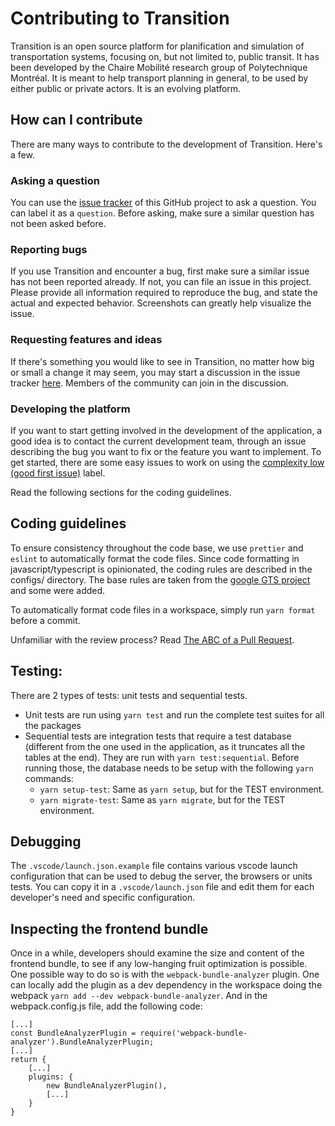 # Contributing to Transition

Transition is an open source platform for planification and simulation of transportation systems, focusing on, but not limited to, public transit. It has been developed by the Chaire Mobilité research group of Polytechnique Montréal. It is meant to help transport planning in general, to be used by either public or private actors. It is an evolving platform.

## How can I contribute

There are many ways to contribute to the development of Transition. Here's a few.

### Asking a question

You can use the [issue tracker](https://github.com/chairemobilite/transition/issues) of this GitHub project to ask a question. You can label it as a `question`. Before asking, make sure a similar question has not been asked before.

### Reporting bugs

If you use Transition and encounter a bug, first make sure a similar issue has not been reported already. If not, you can file an issue in this project. Please provide all information required to reproduce the bug, and state the actual and expected behavior. Screenshots can greatly help visualize the issue.

### Requesting features and ideas

If there's something you would like to see in Transition, no matter how big or small a change it may seem, you may start a discussion in the issue tracker [here](https://github.com/chairemobilite/transition/issues). Members of the community can join in the discussion.

### Developing the platform

If you want to start getting involved in the development of the application, a good idea is to contact the current development team, through an issue describing the bug you want to fix or the feature you want to implement. To get started, there are some easy issues to work on using the [complexity low (good first issue)](https://github.com/chairemobilite/transition/labels/complexity%20low%20%28good%20first%20issue%29) label.

Read the following sections for the coding guidelines.

## Coding guidelines

To ensure consistency throughout the code base, we use `prettier` and `eslint` to automatically format the code files. Since code formatting in javascript/typescript is opinionated, the coding rules are described in the configs/ directory. The base rules are taken from the [google GTS project](https://github.com/google/gts) and some were added.

To automatically format code files in a workspace, simply run `yarn format` before a commit.

Unfamiliar with the review process? Read [The ABC of a Pull Request](docs/ABC_of_pull_requests.md).

## Testing:

There are 2 types of tests: unit tests and sequential tests.

* Unit tests are run using `yarn test` and run the complete test suites for all the packages
* Sequential tests are integration tests that require a test database (different from the one used in the application, as it truncates all the tables at the end). They are run with `yarn test:sequential`. Before running those, the database needs to be setup with the following `yarn` commands:
  * `yarn setup-test`: Same as `yarn setup`, but for the TEST environment.
  * `yarn migrate-test`: Same as `yarn migrate`, but for the TEST environment.

## Debugging

The `.vscode/launch.json.example` file contains various vscode launch configuration that can be used to debug the server, the browsers or units tests. You can copy it in a `.vscode/launch.json` file and edit them for each developer's need and specific configuration.

## Inspecting the frontend bundle

Once in a while, developers should examine the size and content of the frontend bundle, to see if any low-hanging fruit optimization is possible. One possible way to do so is with the `webpack-bundle-analyzer` plugin. One can locally add the plugin as a dev dependency in the workspace doing the webpack `yarn add --dev webpack-bundle-analyzer`. And in the webpack.config.js file, add the following code:

```
[...]
const BundleAnalyzerPlugin = require('webpack-bundle-analyzer').BundleAnalyzerPlugin;
[...]
return {
    [...]
    plugins: {
        new BundleAnalyzerPlugin(),
        [...]
    }
}
```